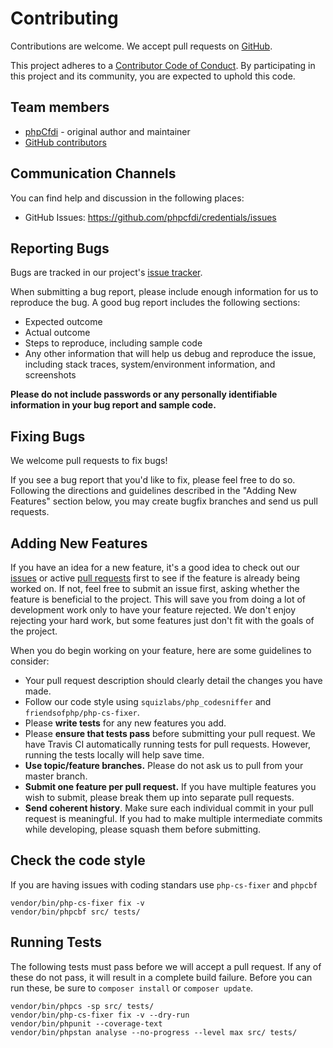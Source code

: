 # Contributing

Contributions are welcome. We accept pull requests on [GitHub](https://github.com/phpcfdi/credentials).

This project adheres to a
[Contributor Code of Conduct](https://github.com/phpcfdi/credentials/blob/master/CODE_OF_CONDUCT.md).
By participating in this project and its community, you are expected to uphold this code.

## Team members

* [phpCfdi](https://github.com/phpcfdi) - original author and maintainer
* [GitHub contributors](https://github.com/phpcfdi/credentials/graphs/contributors)

## Communication Channels

You can find help and discussion in the following places:

* GitHub Issues: <https://github.com/phpcfdi/credentials/issues>

## Reporting Bugs

Bugs are tracked in our project's [issue tracker](https://github.com/phpcfdi/credentials/issues).

When submitting a bug report, please include enough information for us to reproduce the bug.
A good bug report includes the following sections:

* Expected outcome
* Actual outcome
* Steps to reproduce, including sample code
* Any other information that will help us debug and reproduce the issue, including stack traces, system/environment information, and screenshots

**Please do not include passwords or any personally identifiable information in your bug report and sample code.**

## Fixing Bugs

We welcome pull requests to fix bugs!

If you see a bug report that you'd like to fix, please feel free to do so.
Following the directions and guidelines described in the "Adding New Features"
section below, you may create bugfix branches and send us pull requests.

## Adding New Features

If you have an idea for a new feature, it's a good idea to check out our
[issues](https://github.com/phpcfdi/credentials/issues) or active
[pull requests](https://github.com/phpcfdi/credentials/pulls)
first to see if the feature is already being worked on.
If not, feel free to submit an issue first, asking whether the feature is beneficial to the project.
This will save you from doing a lot of development work only to have your feature rejected.
We don't enjoy rejecting your hard work, but some features just don't fit with the goals of the project.

When you do begin working on your feature, here are some guidelines to consider:

* Your pull request description should clearly detail the changes you have made.
* Follow our code style using `squizlabs/php_codesniffer` and `friendsofphp/php-cs-fixer`.
* Please **write tests** for any new features you add.
* Please **ensure that tests pass** before submitting your pull request. We have Travis CI automatically running tests for pull requests. However, running the tests locally will help save time.
* **Use topic/feature branches.** Please do not ask us to pull from your master branch.
* **Submit one feature per pull request.** If you have multiple features you wish to submit, please break them up into separate pull requests.
* **Send coherent history**. Make sure each individual commit in your pull request is meaningful. If you had to make multiple intermediate commits while developing, please squash them before submitting.

## Check the code style

If you are having issues with coding standars use `php-cs-fixer` and `phpcbf`

```shell
vendor/bin/php-cs-fixer fix -v
vendor/bin/phpcbf src/ tests/
```

## Running Tests

The following tests must pass before we will accept a pull request.
If any of these do not pass, it will result in a complete build failure.
Before you can run these, be sure to `composer install` or `composer update`.

```shell
vendor/bin/phpcs -sp src/ tests/
vendor/bin/php-cs-fixer fix -v --dry-run
vendor/bin/phpunit --coverage-text
vendor/bin/phpstan analyse --no-progress --level max src/ tests/
```
